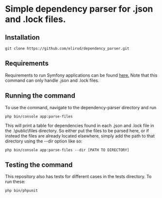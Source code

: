 # Simple dependency parser for .json and .lock files.

## Installation
```
git clone https://github.com/elirud/dependency_parser.git
```

## Requirements
Requirements to run Symfony applications can be found [here.](https://symfony.com/doc/4.2/reference/requirements.html)
Note that this command can only handle .json and .lock files.

## Running the command
To use the command, navigate to the dependency-parser directory and run
```
php bin/console app:parse-files
```
This will print a table for dependencies found in each .json and .lock file
in the .\\public\\files directory. So either put the files to be parsed here,
or if instead the files are already located elsewhere, simply add the path to
that directory using the --dir option like so:
```
php bin/console app:parse-files --dir [PATH TO DIRECTORY]
```

## Testing the command
This repository also has tests for different cases in the tests directory.
To run these:
```
php bin/phpunit
```
